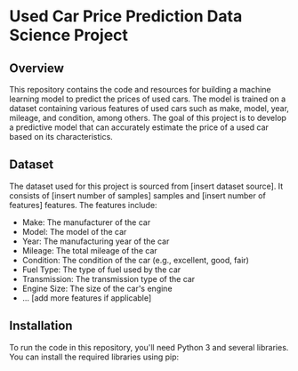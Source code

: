 # Used Car Price Prediction Data Science Project

## Overview
This repository contains the code and resources for building a machine learning model to predict the prices of used cars. The model is trained on a dataset containing various features of used cars such as make, model, year, mileage, and condition, among others. The goal of this project is to develop a predictive model that can accurately estimate the price of a used car based on its characteristics.

## Dataset
The dataset used for this project is sourced from [insert dataset source]. It consists of [insert number of samples] samples and [insert number of features] features. The features include:
- Make: The manufacturer of the car
- Model: The model of the car
- Year: The manufacturing year of the car
- Mileage: The total mileage of the car
- Condition: The condition of the car (e.g., excellent, good, fair)
- Fuel Type: The type of fuel used by the car
- Transmission: The transmission type of the car
- Engine Size: The size of the car's engine
- ... [add more features if applicable]

## Installation
To run the code in this repository, you'll need Python 3 and several libraries. You can install the required libraries using pip:

